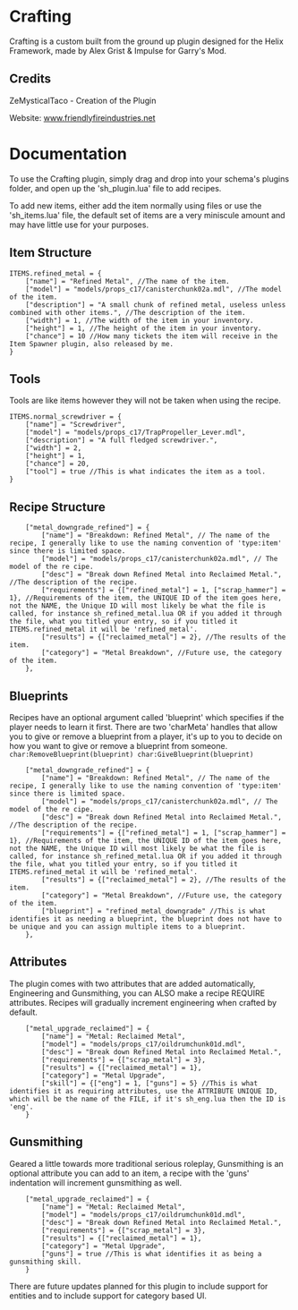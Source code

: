 # Crafting
Crafting is a custom built from the ground up plugin designed for the Helix Framework, made by Alex Grist & Impulse for Garry's Mod.

## Credits
ZeMysticalTaco - Creation of the Plugin

Website: www.friendlyfireindustries.net

# Documentation
To use the Crafting plugin, simply drag and drop into your schema's plugins folder, and open up the 'sh_plugin.lua' file to add recipes.

To add new items, either add the item normally using files or use the 'sh_items.lua' file, the default set of items are a very miniscule amount and may have little use for your purposes.

## Item Structure
```
ITEMS.refined_metal = {
	["name"] = "Refined Metal", //The name of the item.
	["model"] = "models/props_c17/canisterchunk02a.mdl", //The model of the item.
	["description"] = "A small chunk of refined metal, useless unless combined with other items.", //The description of the item.
	["width"] = 1, //The width of the item in your inventory.
	["height"] = 1, //The height of the item in your inventory.
	["chance"] = 10 //How many tickets the item will receive in the Item Spawner plugin, also released by me.
}
```

## Tools
Tools are like items however they will not be taken when using the recipe.
```
ITEMS.normal_screwdriver = {
	["name"] = "Screwdriver",
	["model"] = "models/props_c17/TrapPropeller_Lever.mdl",
	["description"] = "A full fledged screwdriver.",
	["width"] = 2,
	["height"] = 1,
	["chance"] = 20,
	["tool"] = true //This is what indicates the item as a tool.
}
```

## Recipe Structure
```
	["metal_downgrade_refined"] = {
		["name"] = "Breakdown: Refined Metal", // The name of the recipe, I generally like to use the naming convention of 'type:item' since there is limited space.
		["model"] = "models/props_c17/canisterchunk02a.mdl", // The model of the re cipe.
		["desc"] = "Break down Refined Metal into Reclaimed Metal.", //The description of the recipe.
		["requirements"] = {["refined_metal"] = 1, ["scrap_hammer"] = 1}, //Requirements of the item, the UNIQUE ID of the item goes here, not the NAME, the Unique ID will most likely be what the file is called, for instance sh_refined_metal.lua OR if you added it through the file, what you titled your entry, so if you titled it ITEMS.refined_metal it will be 'refined_metal'.
		["results"] = {["reclaimed_metal"] = 2}, //The results of the item.
		["category"] = "Metal Breakdown", //Future use, the category of the item.
	},
```

## Blueprints
Recipes have an optional argument called 'blueprint' which specifies if the player needs to learn it first. There are two 'charMeta' handles that allow you to give or remove a blueprint from a player, it's up to you to decide on how you want to give or remove a blueprint from someone.
	```char:RemoveBlueprint(blueprint)
	char:GiveBlueprint(blueprint)```

```
	["metal_downgrade_refined"] = {
		["name"] = "Breakdown: Refined Metal", // The name of the recipe, I generally like to use the naming convention of 'type:item' since there is limited space.
		["model"] = "models/props_c17/canisterchunk02a.mdl", // The model of the re cipe.
		["desc"] = "Break down Refined Metal into Reclaimed Metal.", //The description of the recipe.
		["requirements"] = {["refined_metal"] = 1, ["scrap_hammer"] = 1}, //Requirements of the item, the UNIQUE ID of the item goes here, not the NAME, the Unique ID will most likely be what the file is called, for instance sh_refined_metal.lua OR if you added it through the file, what you titled your entry, so if you titled it ITEMS.refined_metal it will be 'refined_metal'.
		["results"] = {["reclaimed_metal"] = 2}, //The results of the item.
		["category"] = "Metal Breakdown", //Future use, the category of the item.
		["blueprint"] = "refined_metal_downgrade" //This is what identifies it as needing a blueprint, the blueprint does not have to be unique and you can assign multiple items to a blueprint.
	},
```
## Attributes
The plugin comes with two attributes that are added automatically, Engineering and Gunsmithing, you can ALSO make a recipe REQUIRE attributes. Recipes will gradually increment engineering when crafted by default.

```
	["metal_upgrade_reclaimed"] = {
		["name"] = "Metal: Reclaimed Metal",
		["model"] = "models/props_c17/oildrumchunk01d.mdl",
		["desc"] = "Break down Refined Metal into Reclaimed Metal.",
		["requirements"] = {["scrap_metal"] = 3},
		["results"] = {["reclaimed_metal"] = 1},
		["category"] = "Metal Upgrade",
		["skill"] = {["eng"] = 1, ["guns"] = 5} //This is what identifies it as requiring attributes, use the ATTRIBUTE UNIQUE ID, which will be the name of the FILE, if it's sh_eng.lua then the ID is 'eng'.
	}
```

## Gunsmithing
Geared a little towards more traditional serious roleplay, Gunsmithing is an optional attribute you can add to an item, a recipe with the 'guns' indentation will increment gunsmithing as well.
```
	["metal_upgrade_reclaimed"] = {
		["name"] = "Metal: Reclaimed Metal",
		["model"] = "models/props_c17/oildrumchunk01d.mdl",
		["desc"] = "Break down Refined Metal into Reclaimed Metal.",
		["requirements"] = {["scrap_metal"] = 3},
		["results"] = {["reclaimed_metal"] = 1},
		["category"] = "Metal Upgrade",
		["guns"] = true //This is what identifies it as being a gunsmithing skill.
	}
```

There are future updates planned for this plugin to include support for entities and to include support for category based UI.